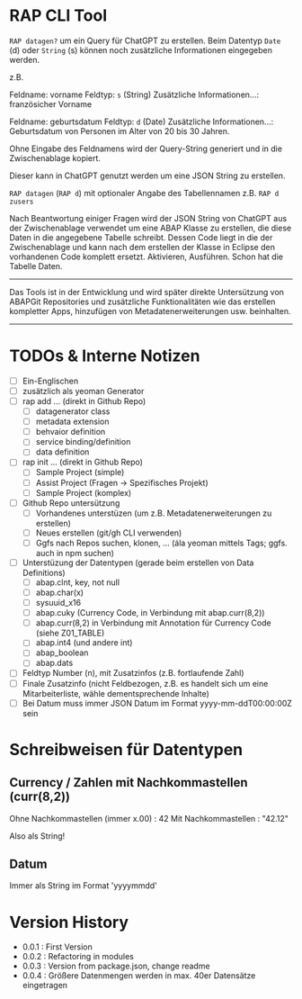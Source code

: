# RAP CLI Tool

`RAP datagen?` um ein Query für ChatGPT zu erstellen. Beim Datentyp `Date` (d) oder `String` (s) können noch zusätzliche Informationen eingegeben werden.

z.B.

Feldname: vorname
Feldtyp: `s` (String)
Zusätzliche Informationen...: französicher Vorname

Feldname: geburtsdatum
Feldtyp: `d` (Date)
Zusätzliche Informationen...: Geburtsdatum von Personen im Alter von 20 bis 30 Jahren.

Ohne Eingabe des Feldnamens wird der Query-String generiert und in die Zwischenablage kopiert.

Dieser kann in ChatGPT genutzt werden um eine JSON String zu erstellen.

`RAP datagen` (`RAP d`) mit optionaler Angabe des Tabellennamen z.B. `RAP d zusers`

Nach Beantwortung einiger Fragen wird der JSON String von ChatGPT aus der Zwischenablage verwendet um eine ABAP Klasse zu erstellen, die diese Daten in die angegebene Tabelle schreibt. Dessen Code liegt in die der Zwischenablage und kann nach dem erstellen der Klasse in Eclipse den vorhandenen Code komplett ersetzt. Aktivieren, Ausführen. Schon hat die Tabelle Daten.

---

Das Tools ist in der Entwicklung und wird später direkte Untersützung von ABAPGit Repositories und zusätzliche Funktionalitäten wie das erstellen kompletter Apps, hinzufügen von Metadatenerweiterungen usw. beinhalten.

---


# TODOs & Interne Notizen

- [ ] Ein-Englischen
- [ ] zusätzlich als yeoman Generator
- [ ] rap add ...  (direkt in Github Repo)
    - [ ] datagenerator class
    - [ ] metadata extension
    - [ ] behvaior definition
    - [ ] service binding/definition
    - [ ] data definition
- [ ] rap init ... (direkt in Github Repo)
    - [ ] Sample Project (simple)
    - [ ] Assist Project (Fragen -> Spezifisches Projekt)
    - [ ] Sample Project (komplex)
- [ ] Github Repo untersützung
    - [ ] Vorhandenes unterstüzen (um z.B. Metadatenerweiterungen zu erstellen)
    - [ ] Neues erstellen (git/gh CLI verwenden)
    - [ ] Ggfs nach Repos suchen, klonen, ... (ála yeoman mittels Tags; ggfs. auch in npm suchen)
- [ ] Unterstüzung der Datentypen (gerade beim erstellen von Data Definitions)
    - [ ] abap.clnt, key, not null
    - [ ] abap.char(x)
    - [ ] sysuuid_x16
    - [ ] abap.cuky (Currency Code, in Verbindung mit abap.curr(8,2))
    - [ ] abap.curr(8,2) in Verbindung mit Annotation für Currency Code (siehe Z01_TABLE)
    - [ ] abap.int4 (und andere int)
    - [ ] abap_boolean
    - [ ] abap.dats
- [ ] Feldtyp Number (n), mit Zusatzinfos (z.B. fortlaufende Zahl)
- [ ] Finale Zusatzinfo (nicht Feldbezogen, z.B. es handelt sich um eine Mitarbeiterliste, wähle dementsprechende Inhalte)
- [ ] Bei Datum muss immer JSON Datum im Format yyyy-mm-ddT00:00:00Z sein

# Schreibweisen für Datentypen

## Currency / Zahlen mit Nachkommastellen (curr(8,2))

Ohne Nachkommastellen (immer x.00) : 42
Mit Nachkommastellen               : "42.12"

Also als String!

## Datum

Immer als String im Format 'yyyymmdd'





# Version History
- 0.0.1 : First Version
- 0.0.2 : Refactoring in modules
- 0.0.3 : Version from package.json, change readme
- 0.0.4 : Größere Datenmengen werden in max. 40er Datensätze eingetragen

